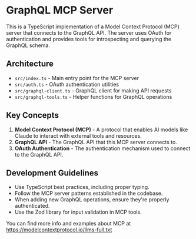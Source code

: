 <!-- Use this file to provide workspace-specific custom instructions to Copilot. For more details, visit https://code.visualstudio.com/docs/copilot/copilot-customization#_use-a-githubcopilotinstructionsmd-file -->

# GraphQL MCP Server

This is a TypeScript implementation of a Model Context Protocol (MCP) server that connects to the GraphQL API. The server uses OAuth for authentication and provides tools for introspecting and querying the GraphQL schema.

## Architecture

- `src/index.ts` - Main entry point for the MCP server
- `src/auth.ts` - OAuth authentication utilities
- `src/graphql-client.ts` - GraphQL client for making API requests
- `src/graphql-tools.ts` - Helper functions for GraphQL operations

## Key Concepts

1. **Model Context Protocol (MCP)** - A protocol that enables AI models like Claude to interact with external tools and resources.
2. **GraphQL API** - The GraphQL API that this MCP server connects to.
3. **OAuth Authentication** - The authentication mechanism used to connect to the GraphQL API.

## Development Guidelines

- Use TypeScript best practices, including proper typing.
- Follow the MCP server patterns established in the codebase.
- When adding new GraphQL operations, ensure they're properly authenticated.
- Use the Zod library for input validation in MCP tools.

You can find more info and examples about MCP at https://modelcontextprotocol.io/llms-full.txt